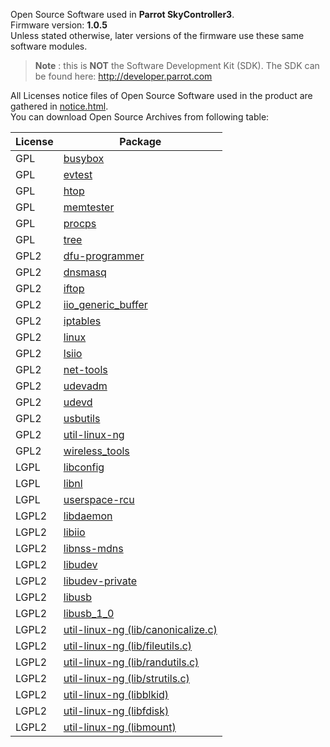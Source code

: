 Open Source Software used in **Parrot SkyController3**.  
Firmware version: **1.0.5**  
Unless stated otherwise, later versions of the firmware
use these same software modules.

>**Note** : this is **NOT** the Software Development Kit (SDK).
The SDK can be found here: http://developer.parrot.com

All Licenses notice files of Open Source Software used in the
product are gathered in [notice.html](notices/police-notice.html).  
You can download Open Source Archives from following table:

|License|Package
|---|---
|GPL|[busybox](sources/busybox-unknown)
|GPL|[evtest](sources/evtest-unknown)
|GPL|[htop](sources/htop-1.0.2)
|GPL|[memtester](sources/memtester-4.2.2)
|GPL|[procps](sources/procps-3.2.8)
|GPL|[tree](sources/tree-1.6.0)
|GPL2|[dfu-programmer](sources/dfu-programmer-0.7.2)
|GPL2|[dnsmasq](sources/dnsmasq-2.66)
|GPL2|[iftop](sources/iftop-1.0pre4)
|GPL2|[iio_generic_buffer](sources/iio_generic_buffer-unknown)
|GPL2|[iptables](sources/iptables-1.4.21)
|GPL2|[linux](sources/linux-3.18.31)
|GPL2|[lsiio](sources/lsiio-unknown)
|GPL2|[net-tools](sources/net-tools-1.60)
|GPL2|[udevadm](sources/udevadm-164)
|GPL2|[udevd](sources/udevd-164)
|GPL2|[usbutils](sources/usbutils-006)
|GPL2|[util-linux-ng](sources/util-linux-ng-2.28)
|GPL2|[wireless_tools](sources/wireless_tools-29)
|LGPL|[libconfig](sources/libconfig-1.5)
|LGPL|[libnl](sources/libnl-3.2.24)
|LGPL|[userspace-rcu](sources/userspace-rcu-0.9.1)
|LGPL2|[libdaemon](sources/libdaemon-0.14)
|LGPL2|[libiio](sources/libiio-unknown)
|LGPL2|[libnss-mdns](sources/libnss-mdns-0.10)
|LGPL2|[libudev](sources/libudev-164)
|LGPL2|[libudev-private](sources/libudev-private-164)
|LGPL2|[libusb](sources/libusb-0.1.12)
|LGPL2|[libusb_1_0](sources/libusb_1_0-1.0.19)
|LGPL2|[util-linux-ng (lib/canonicalize.c)](sources/util-linux-ng-2.28)
|LGPL2|[util-linux-ng (lib/fileutils.c)](sources/util-linux-ng-2.28)
|LGPL2|[util-linux-ng (lib/randutils.c)](sources/util-linux-ng-2.28)
|LGPL2|[util-linux-ng (lib/strutils.c)](sources/util-linux-ng-2.28)
|LGPL2|[util-linux-ng (libblkid)](sources/util-linux-ng-2.28)
|LGPL2|[util-linux-ng (libfdisk)](sources/util-linux-ng-2.28)
|LGPL2|[util-linux-ng (libmount)](sources/util-linux-ng-2.28)
